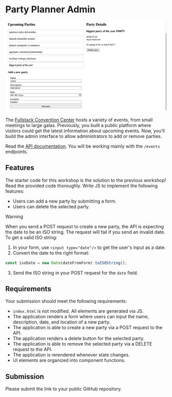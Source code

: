 # Party Planner Admin

![Example screenshot with a list of upcoming parties. Detailed information, including a guest list, is displayed for a selected party. Users can add a new party via form. Users can delete the selected party.](example.png)

The [Fullstack Convention Center](https://fsa-crud-2aa9294fe819.herokuapp.com/api) hosts a variety of events, from small meetings to large galas. Previously, you built a public platform where visitors could get the latest information about upcoming events. Now, you'll build the admin interface to allow administrators to add or remove parties.

Read the [API documentation](https://fsa-crud-2aa9294fe819.herokuapp.com/api/#tag/Events). You will be working mainly with the `/events` endpoints.

## Features

The starter code for this workshop is the solution to the previous workshop! Read the provided code thoroughly. Write JS to implement the following features:

- Users can add a new party by submitting a form.
- Users can delete the selected party.

> [!WARNING]
>
> When you send a POST request to create a new party, the API is expecting the date to be an ISO string. The request will fail if you send an invalid date. To get a valid ISO string:
>
> 1. In your form, use `<input type="date"/>` to get the user's input as a date.
> 2. Convert the date to the right format:
>
> ```js
> const isoDate = new Date(dateFromForm).toISOString();
> ```
>
> 3. Send the ISO string in your POST request for the `date` field.

## Requirements

Your submission should meet the following requirements:

- `index.html` is not modified. All elements are generated via JS.
- The application renders a form where users can input the name, description, date, and location of a new party.
- The application is able to create a new party via a POST request to the API.
- The application renders a delete button for the selected party.
- The application is able to remove the selected party via a DELETE request to the API.
- The application is rerendered whenever state changes.
- UI elements are organized into component functions.

## Submission

Please submit the link to your public GitHub repository.
